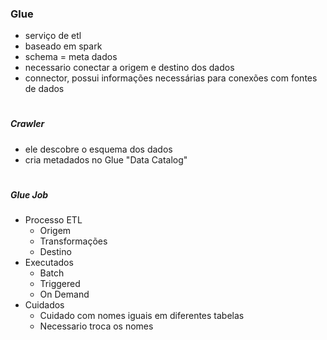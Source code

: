 ### Glue
- serviço de etl
- baseado em spark
- schema = meta dados
- necessario conectar a origem e destino dos dados
- connector, possui informações necessárias para conexões com fontes de dados 
#
##### Crawler
- ele descobre o esquema dos dados
- cria metadados no Glue "Data Catalog"
#
##### Glue Job
- Processo ETL
    - Origem
    - Transformações
    - Destino
- Executados
    - Batch
    - Triggered
    - On Demand
- Cuidados
    - Cuidado com nomes iguais em diferentes tabelas
    - Necessario troca os nomes